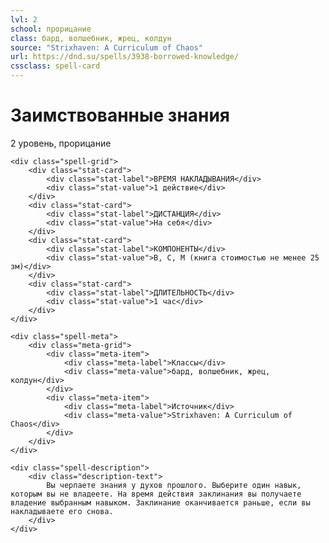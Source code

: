 ```yaml
---
lvl: 2
school: прорицание
class: бард, волшебник, жрец, колдун
source: "Strixhaven: A Curriculum of Chaos"
url: https://dnd.su/spells/3938-borrowed-knowledge/
cssclass: spell-card
---
```


<div class="spell-container">
    <div class="spell-header">
        <h1 class="spell-name">Заимствованные знания</h1>
        <div class="spell-level">2 уровень, прорицание</div>
    </div>
    
    <div class="spell-grid">
        <div class="stat-card">
            <div class="stat-label">ВРЕМЯ НАКЛАДЫВАНИЯ</div>
            <div class="stat-value">1 действие</div>
        </div>
        <div class="stat-card">
            <div class="stat-label">ДИСТАНЦИЯ</div>
            <div class="stat-value">На себя</div>
        </div>
        <div class="stat-card">
            <div class="stat-label">КОМПОНЕНТЫ</div>
            <div class="stat-value">В, С, М (книга стоимостью не менее 25 зм)</div>
        </div>
        <div class="stat-card">
            <div class="stat-label">ДЛИТЕЛЬНОСТЬ</div>
            <div class="stat-value">1 час</div>
        </div>
    </div>
    
    <div class="spell-meta">
        <div class="meta-grid">
            <div class="meta-item">
                <div class="meta-label">Классы</div>
                <div class="meta-value">бард, волшебник, жрец, колдун</div>
            </div>
            <div class="meta-item">
                <div class="meta-label">Источник</div>
                <div class="meta-value">Strixhaven: A Curriculum of Chaos</div>
            </div>
        </div>
    </div>
    
    <div class="spell-description">
        <div class="description-text">
            Вы черпаете знания у духов прошлого. Выберите один навык, которым вы не владеете. На время действия заклинания вы получаете владение выбранным навыком. Заклинание оканчивается раньше, если вы накладываете его снова.
        </div>
    </div>
</div>